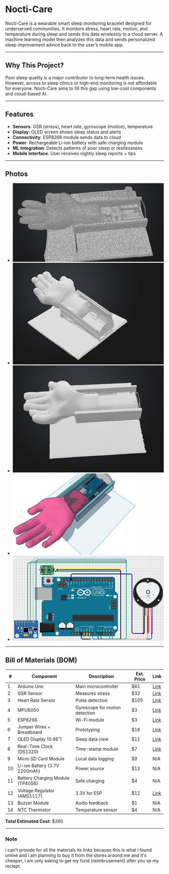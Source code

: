 # Nocti-Care

Nocti-Care is a wearable smart sleep monitoring bracelet designed for underserved communities. It monitors stress, heart rate, motion, and temperature during sleep and sends this data wirelessly to a cloud server. A machine learning model then analyzes this data and sends personalized sleep improvement advice back to the user’s mobile app.

---

## Why This Project?

Poor sleep quality is a major contributor to long-term health issues. However, access to sleep clinics or high-end monitoring is not affordable for everyone. Nocti-Care aims to fill this gap using low-cost components and cloud-based AI.

---

## Features

- **Sensors**: GSR (stress), heart rate, gyroscope (motion), temperature  
- **Display**: OLED screen shows sleep status and alerts  
- **Connectivity**: ESP8266 module sends data to cloud  
- **Power**: Rechargeable Li-ion battery with safe charging module  
- **ML Integration**: Detects patterns of poor sleep or restlessness  
- **Mobile Interface**: User receives nightly sleep reports + tips

---

## Photos

- ![alt text](assests/3ddd.jpg)   
- ![alt text](assests/3dds.jpg)
- ![alt text](assests/3ds.jpg)
- ![alt text](assests/Pictu9re1.png)
- ![alt text](assests/Pictur7e1.png)
---

## Bill of Materials (BOM)

| # | Component                        | Description                             | Est. Price | Link |
|---|----------------------------------|-----------------------------------------|------------|------|
| 1 | Arduino Uno                      | Main microcontroller                    | $61        | [Link](https://store.arduino.cc/products/arduino-due) |
| 2 | GSR Sensor                       | Measures stress                         | $32        | [Link](https://www.amazon.eg/-/en/DIY-Kit-Skin-Electrical-Sensor-Sweat/dp/B0DC3XL3V6) |
| 3 | Heart Rate Sensor                | Pulse detection                         | $105       | [Link](https://www.amazon.com/Polar-Heart-Rate-Monitor-Women/dp/B07PM54P4N) |
| 4 | MPU6050                          | Gyroscope for motion detection          | $3         | [Link](https://www.ram-e-shop.com/ar/shop/kit-imu-mpu6050-gy521-imu-6-dof-mpu-6050) |
| 5 | ESP8266                          | Wi-Fi module                            | $3         | [Link](https://store.fut-electronics.com/products/wifi-serial-ttl-module) |
| 6 | Jumper Wires + Breadboard        | Prototyping                             | $16        | [Link](https://www.adafruit.com/product/239) |
| 7 | OLED Display (0.96”)             | Sleep data view                         | $11        | [Link](https://www.amazon.eg/dp/B09H19NKNW) |
| 8 | Real-Time Clock (DS1320)         | Time-stamp module                       | $7         | [Link](https://www.amazon.eg/dp/B091GQDMW1) |
| 9 | Micro SD Card Module             | Local data logging                      | $9         | N/A |
|10 | Li-ion Battery (3.7V 2200mAh)    | Power source                            | $12        | N/A |
|11 | Battery Charging Module (TP4056) | Safe charging                           | $4         | N/A |
|12 | Voltage Regulator (AMS1117)      | 3.3V for ESP                            | $12        | [Link](https://www.amazon.eg/dp/B0F41JNFVL) |
|13 | Buzzer Module                    | Audio feedback                          | $1         | N/A |
|14 | NTC Thermistor                   | Temperature sensor                      | $4         | N/A |

**Total Estimated Cost**: $280


---
### Note 
i can't provide for all the materials its links because this is what i found online and i am planning to buy it from the stores around me and it's cheaper, i am only asking to get my fund (reimbrusement) after you se my reciept.

